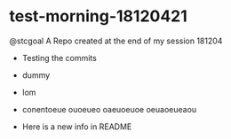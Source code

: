 # test-morning-18120421
@stcgoal A Repo created at the end of my session 181204



* Testing the commits

* dummy
* lom 
* conentoeue ouoeueo
oaeuoeuoe
oeuaoeueaou


* Here is a new info in README
